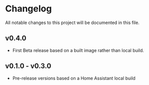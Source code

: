 # Changelog
All notable changes to this project will be documented in this file.

## v0.4.0
- First Beta release based on a built image rather than local build.

## v0.1.0 - v0.3.0
- Pre-release versions based on a Home Assistant local build
